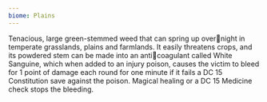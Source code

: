 ```yaml
---
biome: Plains
---
```

Tenacious, large green-stemmed weed that can spring up overnight in temperate grasslands, plains and farmlands. It easily threatens crops, and its powdered stem can be made into an anticoagulant called White Sanguine, which when added to an injury poison, causes the victim to bleed for 1 point of damage each round for one minute if it fails a DC 15 Constitution save against the poison. Magical healing or a DC 15 Medicine check stops the bleeding. 

